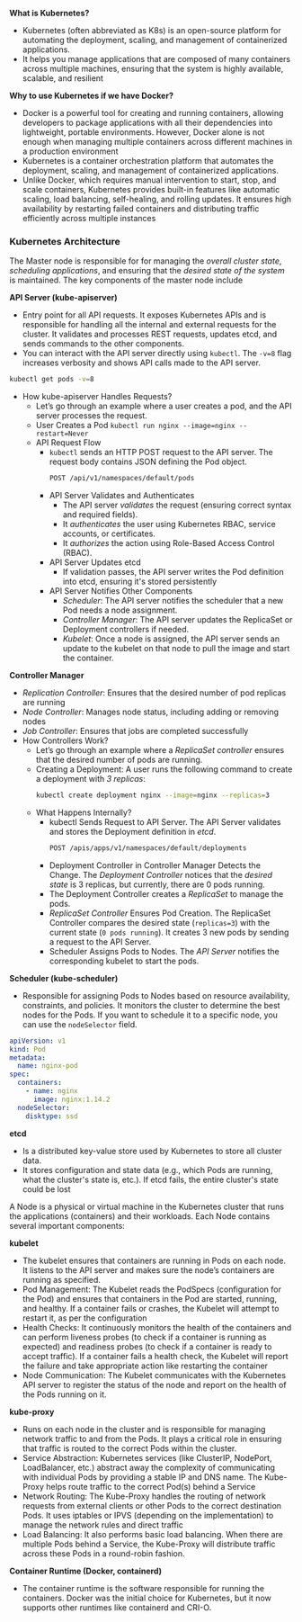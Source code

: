**What is Kubernetes?**
- Kubernetes (often abbreviated as K8s) is an open-source platform for automating the deployment, scaling, and management of containerized applications. 
- It helps you manage applications that are composed of many containers across multiple machines, ensuring that the system is highly available, scalable, and resilient

**Why to use Kubernetes if we have Docker?**
- Docker is a powerful tool for creating and running containers, allowing developers to package applications with all their dependencies into lightweight, portable environments. However, Docker alone is not enough when managing multiple containers across different machines in a production environment
- Kubernetes is a container orchestration platform that automates the deployment, scaling, and management of containerized applications.
- Unlike Docker, which requires manual intervention to start, stop, and scale containers, Kubernetes provides built-in features like automatic scaling, load balancing, self-healing, and rolling updates. It ensures high availability by restarting failed containers and distributing traffic efficiently across multiple instances

### Kubernetes Architecture ###
The Master node is responsible for for managing the *overall cluster state*, *scheduling applications*, and ensuring that the *desired state of the system* is maintained. The key components of the master node include

**API Server (kube-apiserver)**
- Entry point for all API requests. It exposes Kubernetes APIs and is responsible for handling all the internal and external requests for the cluster. It validates and processes REST requests, updates etcd, and sends commands to the other components.
- You can interact with the API server directly using `kubectl`. The `-v=8` flag increases verbosity and shows API calls made to the API server.
```bash
kubectl get pods -v=8
```
- How kube-apiserver Handles Requests?
  - Let’s go through an example where a user creates a pod, and the API server processes the request.
  - User Creates a Pod `kubectl run nginx --image=nginx --restart=Never`
  - API Request Flow
    - `kubectl` sends an HTTP POST request to the API server. The request body contains JSON defining the Pod object.
      ```bash
      POST /api/v1/namespaces/default/pods
      ```
    - API Server Validates and Authenticates
      - The API server *validates* the request (ensuring correct syntax and required fields).
      - It *authenticates* the user using Kubernetes RBAC, service accounts, or certificates.
      - It *authorizes* the action using Role-Based Access Control (RBAC).
    - API Server Updates etcd
      - If validation passes, the API server writes the Pod definition into etcd, ensuring it's stored persistently
    - API Server Notifies Other Components
      - *Scheduler*: The API server notifies the scheduler that a new Pod needs a node assignment.
      - *Controller Manager*: The API server updates the ReplicaSet or Deployment controllers if needed.
      - *Kubelet*: Once a node is assigned, the API server sends an update to the kubelet on that node to pull the image and start the container.

**Controller Manager**
- *Replication Controller*: Ensures that the desired number of pod replicas are running
- *Node Controller*: Manages node status, including adding or removing nodes
- *Job Controller*: Ensures that jobs are completed successfully
- How Controllers Work?
  - Let’s go through an example where a *ReplicaSet controller* ensures that the desired number of pods are running.
  - Creating a Deployment: A user runs the following command to create a deployment with *3 replicas*:
    ```bash
    kubectl create deployment nginx --image=nginx --replicas=3
    ```
  - What Happens Internally?
    - kubectl Sends Request to API Server. The API Server validates and stores the Deployment definition in *etcd*.
      ```bash
      POST /apis/apps/v1/namespaces/default/deployments
      ```
    - Deployment Controller in Controller Manager Detects the Change. The *Deployment Controller* notices that the *desired state* is 3 replicas, but currently, there are 0 pods running.
    - The Deployment Controller creates a *ReplicaSet* to manage the pods.
    - *ReplicaSet Controller* Ensures Pod Creation. The ReplicaSet Controller compares the desired state (`replicas=3`) with the current state (`0 pods running`). It creates 3 new pods by sending a request to the API Server.
    - Scheduler Assigns Pods to Nodes. The *API Server* notifies the corresponding kubelet to start the pods.
   
**Scheduler (kube-scheduler)**
- Responsible for assigning Pods to Nodes based on resource availability, constraints, and policies. It monitors the cluster to determine the best nodes for the Pods. If you want to schedule it to a specific node, you can use the `nodeSelector` field.
```yaml
apiVersion: v1
kind: Pod
metadata:
  name: nginx-pod
spec:
  containers:
    - name: nginx 
      image: nginx:1.14.2
  nodeSelector:
    disktype: ssd
```

**etcd**
- Is a distributed key-value store used by Kubernetes to store all cluster data. 
- It stores configuration and state data (e.g., which Pods are running, what the cluster's state is, etc.). If etcd fails, the entire cluster's state could be lost

A Node is a physical or virtual machine in the Kubernetes cluster that runs the applications (containers) and their workloads. Each Node contains several important components:

**kubelet**
- The kubelet ensures that containers are running in Pods on each node. It listens to the API server and makes sure the node’s containers are running as specified.
- Pod Management: The Kubelet reads the PodSpecs (configuration for the Pod) and ensures that containers in the Pod are started, running, and healthy. If a container fails or crashes, the Kubelet will attempt to restart it, as per the configuration
- Health Checks: It continuously monitors the health of the containers and can perform liveness probes (to check if a container is running as expected) and readiness probes (to check if a container is ready to accept traffic). If a container fails a health check, the Kubelet will report the failure and take appropriate action like restarting the container
- Node Communication: The Kubelet communicates with the Kubernetes API server to register the status of the node and report on the health of the Pods running on it.

**kube-proxy**
- Runs on each node in the cluster and is responsible for managing network traffic to and from the Pods. It plays a critical role in ensuring that traffic is routed to the correct Pods within the cluster.
- Service Abstraction: Kubernetes services (like ClusterIP, NodePort, LoadBalancer, etc.) abstract away the complexity of communicating with individual Pods by providing a stable IP and DNS name. The Kube-Proxy helps route traffic to the correct Pod(s) behind a Service
- Network Routing: The Kube-Proxy handles the routing of network requests from external clients or other Pods to the correct destination Pods. It uses iptables or IPVS (depending on the implementation) to manage the network rules and direct traffic
- Load Balancing: It also performs basic load balancing. When there are multiple Pods behind a Service, the Kube-Proxy will distribute traffic across these Pods in a round-robin fashion.

**Container Runtime (Docker, containerd)** 
- The container runtime is the software responsible for running the containers. Docker was the initial choice for Kubernetes, but it now supports other runtimes like containerd and CRI-O.

      
